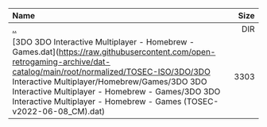 |Name|Size|
|:---|---:|
|[..](../index.html)|DIR|
|[3DO 3DO Interactive Multiplayer - Homebrew - Games.dat](https://raw.githubusercontent.com/open-retrogaming-archive/dat-catalog/main/root/normalized/TOSEC-ISO/3DO/3DO Interactive Multiplayer/Homebrew/Games/3DO 3DO Interactive Multiplayer - Homebrew - Games/3DO 3DO Interactive Multiplayer - Homebrew - Games (TOSEC-v2022-06-08_CM).dat)|3303|
